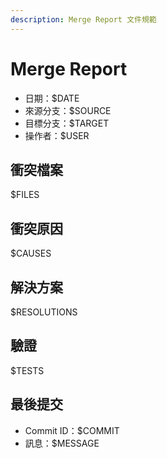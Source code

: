 ```yaml
---
description: Merge Report 文件規範
---
```


# Merge Report

- 日期：$DATE
- 來源分支：$SOURCE
- 目標分支：$TARGET
- 操作者：$USER

## 衝突檔案
$FILES

## 衝突原因
$CAUSES

## 解決方案
$RESOLUTIONS

## 驗證
$TESTS

## 最後提交
- Commit ID：$COMMIT
- 訊息：$MESSAGE
